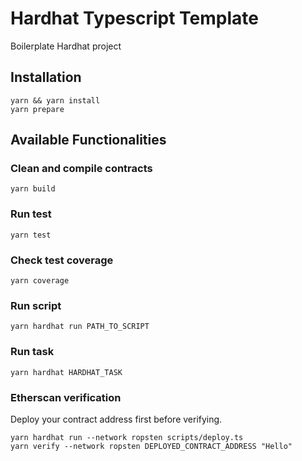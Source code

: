 # Hardhat Typescript Template

Boilerplate Hardhat project

## Installation

```
yarn && yarn install
yarn prepare
```

## Available Functionalities

### Clean and compile contracts
```
yarn build
```

### Run test
```
yarn test
```

### Check test coverage
```
yarn coverage
```

### Run script
```
yarn hardhat run PATH_TO_SCRIPT
```

### Run task
```
yarn hardhat HARDHAT_TASK
```

### Etherscan verification
Deploy your contract address first before verifying.

```
yarn hardhat run --network ropsten scripts/deploy.ts
yarn verify --network ropsten DEPLOYED_CONTRACT_ADDRESS "Hello"
```
